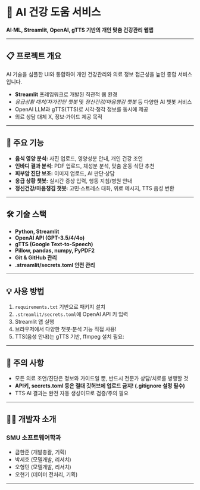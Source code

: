 # 🏥 AI 건강 도움 서비스

**AI·ML, Streamlit, OpenAI, gTTS 기반의 개인 맞춤 건강관리 웹앱**

---

## 📋 프로젝트 개요

AI 기술을 심플한 UI와 통합하여 개인 건강관리와 의료 정보 접근성을 높인 종합 서비스입니다.  
- **Streamlit** 프레임워크로 개발된 직관적 웹 환경
- *응급상황 대처/자가진단 챗봇* 및 *정신건강/마음챙김 챗봇* 등 다양한 AI 챗봇 서비스  
- OpenAI LLM과 gTTS(TTS)로 시각·청각 정보를 동시에 제공  
- 의료 상담 대체 X, 정보·가이드 제공 목적

---

## 🎯 주요 기능

- **음식 영양 분석:** 사진 업로드, 영양성분 안내, 개인 건강 조언  
- **인바디 결과 분석:** PDF 업로드, 체성분 분석, 맞춤 운동·식단 추천  
- **피부암 진단 보조:** 이미지 업로드, AI 판단·상담  
- **응급 상황 챗봇:** 실시간 증상 입력, 행동 지침/병원 안내  
- **정신건강/마음챙김 챗봇:** 고민·스트레스 대화, 위로 메시지, TTS 음성 변환

---

## 🛠️ 기술 스택

- **Python, Streamlit**
- **OpenAI API (GPT-3.5/4/4o)**
- **gTTS (Google Text-to-Speech)**
- **Pillow, pandas, numpy, PyPDF2**
- **Git & GitHub 관리**
- **.streamlit/secrets.toml 안전 관리**

---

## 💡 사용 방법

1. `requirements.txt` 기반으로 패키지 설치  
2. `.streamlit/secrets.toml`에 OpenAI API 키 입력  
3. Streamlit 앱 실행  
4. 브라우저에서 다양한 챗봇·분석 기능 직접 사용!
5. TTS(음성 안내)는 gTTS 기반, ffmpeg 설치 필요:

---

## 🚨 주의 사항

- 모든 의료 조언/진단은 정보와 가이드일 뿐, 반드시 전문가 상담/치료를 병행할 것
- **API키, secrets.toml 등은 절대 깃허브에 업로드 금지! (.gitignore 설정 필수)**
- TTS·AI 결과는 완전 자동 생성이므로 검증/주의 필요

---

## 👨‍💻 개발자 소개

### SMU 소프트웨어학과
- 금한준 (개발총괄, 기획)
- 박세호 (모델개발, 리서치)
- 오형민 (모델개발, 리서치)
- 오현기 (데이터 전처리, 기획)

---
